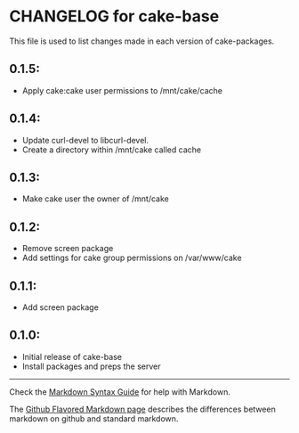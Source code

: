 # CHANGELOG for cake-base

This file is used to list changes made in each version of cake-packages.

## 0.1.5:

* Apply cake:cake user permissions to /mnt/cake/cache

## 0.1.4:

* Update curl-devel to libcurl-devel.
* Create a directory within /mnt/cake called cache

## 0.1.3:

* Make cake user the owner of /mnt/cake

## 0.1.2:

* Remove screen package
* Add settings for cake group permissions on /var/www/cake

## 0.1.1:

* Add screen package

## 0.1.0:

* Initial release of cake-base
* Install packages and preps the server

- - -
Check the [Markdown Syntax Guide](http://daringfireball.net/projects/markdown/syntax) for help with Markdown.

The [Github Flavored Markdown page](http://github.github.com/github-flavored-markdown/) describes the differences between markdown on github and standard markdown.
